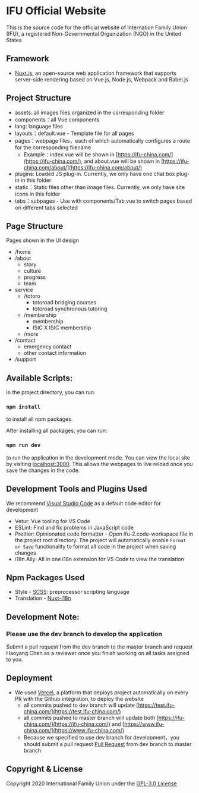 # IFU Official Website

This is the source code for the official website of Internation Family Union (IFU), a registered Non-Governmental Organization (NGO) in the United States

## Framework

-   [Nuxt.js](https://nuxtjs.org/), an open-source web application framework that supports server-side rendering based on Vue.js, Node.js, Webpack and Babel.js

## Project Structure

-   assets: all images files organized in the corresponding folder
-   components：all Vue components
-   lang: language files
-   layouts：default.vue - Template file for all pages
-   pages：webpage files，each of which automatically configures a route for the corresponding filename
    -   Example：index.vue will be shown in [https://ifu-china.com/](https://ifu-china.com/), and about.vue will be shown in [https://ifu-china.com/about/](https://ifu-china.com/about/)
-   plugins: Loaded JS plug-in. Currently, we only have one chat box plug-in in this folder
-   static：Static files other than image files. Currently, we only have site icons in this folder
-   tabs：subpages - Use with components/Tab.vue to switch pages based on different tabs selected

## Page Structure

Pages shown in the UI design

-   /home
-   /about
    -   story
    -   culture
    -   progress
    -   team
-   service
    -   /totoro
        -   totoroad bridging courses
        -   totoroad synchronous tutoring
    -   /membership
        -   membership
        -   ISIC X ISIC membership
    -   /more
-   /contact
    -   emergency contact
    -   other contact information
-   /support

## Available Scripts:

In the project directory, you can run:

### `npm install`

to install all npm packages.

After installing all packages, you can run:

### `npm run dev`

to run the application in the development mode. You can view the local site by visiting [localhost:3000](http://localhost:3000/). This allows the webpages to live reload once you save the changes in the code.

## Development Tools and Plugins Used

We recommend [Visual Studio Code](https://code.visualstudio.com/) as a default code editor for development

-   Vetur: Vue tooling for VS Code
-   ESLint: Find and fix problems in JavaScript code
-   Prettier: Opinionated code formatter - Open ifu-2.code-workspace file in the project root directory. The project will automatically enable `Format on Save` functionality to format all code in the project when saving changes
-   i18n Ally: All in one i18n extension for VS Code to view the translation

## Npm Packages Used

-   Style - [SCSS](https://sass-lang.com/): preprocessor scripting language
-   Translation - [Nuxt-i18n](https://nuxt-community.github.io/nuxt-i18n/)

## Development Note:

### Please use the dev branch to develop the application

Submit a pull request from the dev branch to the master branch and request Haoyang Chen as a reviewer once you finish working on all tasks assigned to you.

## Deployment

-   We used [Vercel](https://vercel.com/), a platform that deploys project automatically on every PR with the Github integration, to deploy the website
    -   all commits pushed to dev branch will update [https://test.ifu-china.com/](https://test.ifu-china.com/)
    -   all commits pushed to master branch will update both [https://ifu-china.com/](https://ifu-china.com/) and [https://www.ifu-china.com/](https://www.ifu-china.com/)
    -   Because we specified to use dev branch for development，you should submit a pull request [Pull Request](https://github.com/HaoyangChen/ifu-2/pulls) from dev branch to master branch

## Copyright & License

Copyright 2020 International Family Union under the [GPL-3.0 License](https://github.com/HaoyangChen/ifu-2/blob/master/LICENSE)
